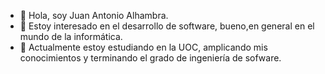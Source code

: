 - 👋 Hola, soy Juan Antonio Alhambra.
- 👀 Estoy interesado en el desarrollo de software, bueno,en general en el mundo de la informática.
- 🌱 Actualmente estoy estudiando en la UOC, amplicando mis conocimientos y terminando el grado de ingeniería de sofware.

<!---

jalhambran/jalhambran is a ✨ special ✨ repository because its `README.md` (this file) appears on your GitHub profile.
You can click the Preview link to take a look at your changes.
--->
